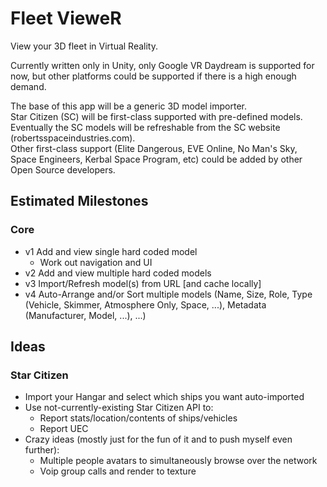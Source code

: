 # Fleet VieweR

View your 3D fleet in Virtual Reality.

Currently written only in Unity, only Google VR Daydream is supported for now, but other platforms could be supported if there is a high enough demand.

The base of this app will be a generic 3D model importer.  
Star Citizen (SC) will be first-class supported with pre-defined models.  
Eventually the SC models will be refreshable from the SC website (robertsspaceindustries.com).  
Other first-class support (Elite Dangerous, EVE Online, No Man's Sky, Space Engineers, Kerbal Space Program, etc) could be added by other Open Source developers.

## Estimated Milestones

### Core
  * v1 Add and view single hard coded model
    * Work out navigation and UI
  * v2 Add and view multiple hard coded models
  * v3 Import/Refresh model(s) from URL [and cache locally]
  * v4 Auto-Arrange and/or Sort multiple models (Name, Size, Role, Type (Vehicle, Skimmer, Atmosphere Only, Space, ...), Metadata (Manufacturer, Model, ...), ...)

## Ideas
### Star Citizen
  * Import your Hangar and select which ships you want auto-imported
  * Use not-currently-existing Star Citizen API to:
    * Report stats/location/contents of ships/vehicles
    * Report UEC
  * Crazy ideas (mostly just for the fun of it and to push myself even further):
    * Multiple people avatars to simultaneously browse over the network
    * Voip group calls and render to texture
